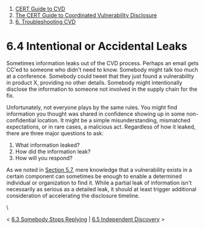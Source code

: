 



1.  [CERT Guide to CVD](index.md)
2.  [The CERT Guide to Coordinated Vulnerability
    Disclosure](The-CERT-Guide-to-Coordinated-Vulnerability-Disclosure_47677443.md)
3.  [6. Troubleshooting CVD](6.-Troubleshooting-CVD_47677482.md)


# 6.4 Intentional or Accidental Leaks 








Sometimes information leaks out of the CVD process. Perhaps an email
gets CC\'ed to someone who didn\'t need to know. Somebody might talk too
much at a conference. Somebody could tweet that they just found a
vulnerability in product X, providing no other details. Somebody might
intentionally disclose the information to someone not involved in the
supply chain for the fix.

Unfortunately, not everyone plays by the same rules. You might find
information you thought was shared in confidence showing up in some
non-confidential location. It might be a simple misunderstanding,
mismatched expectations, or in rare cases, a malicious act. Regardless
of how it leaked, there are three major questions to ask:

1.  What information leaked?
2.  How did the information leak?
3.  How will you respond?

As we noted in [Section 5.7](5.7-Disclosure-Timing_47677481.md), mere
knowledge that a vulnerability exists in a certain component can
sometimes be enough to enable a determined individual or organization to
find it. While a partial leak of information isn\'t necessarily as
serious as a detailed leak, it should at least trigger additional
consideration of accelerating the disclosure timeline.

\



\< [6.3 Somebody Stops
Replying](6.3-Somebody-Stops-Replying_47677485.md) \| [6.5 Independent
Discovery](6.5-Independent-Discovery_47677487.md) \>














